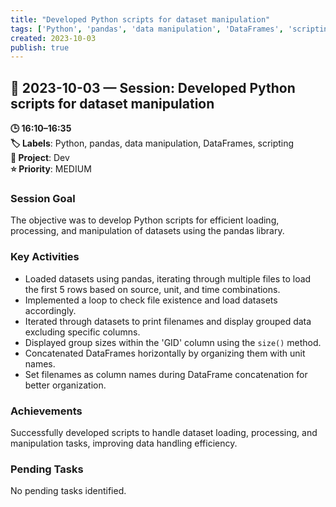 ```yaml
---
title: "Developed Python scripts for dataset manipulation"
tags: ['Python', 'pandas', 'data manipulation', 'DataFrames', 'scripting']
created: 2023-10-03
publish: true
---
```


## 📅 2023-10-03 — Session: Developed Python scripts for dataset manipulation

**🕒 16:10–16:35**  
**🏷️ Labels**: Python, pandas, data manipulation, DataFrames, scripting  
**📂 Project**: Dev  
**⭐ Priority**: MEDIUM  


### Session Goal
The objective was to develop Python scripts for efficient loading, processing, and manipulation of datasets using the pandas library.

### Key Activities
- Loaded datasets using pandas, iterating through multiple files to load the first 5 rows based on source, unit, and time combinations.
- Implemented a loop to check file existence and load datasets accordingly.
- Iterated through datasets to print filenames and display grouped data excluding specific columns.
- Displayed group sizes within the 'GID' column using the `size()` method.
- Concatenated DataFrames horizontally by organizing them with unit names.
- Set filenames as column names during DataFrame concatenation for better organization.

### Achievements
Successfully developed scripts to handle dataset loading, processing, and manipulation tasks, improving data handling efficiency.

### Pending Tasks
No pending tasks identified.
